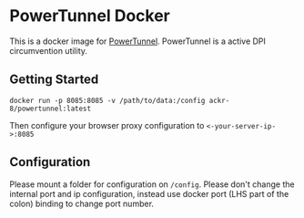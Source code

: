 # PowerTunnel Docker

This is a docker image for [PowerTunnel](https://github.com/krlvm/PowerTunnel). PowerTunnel is a active DPI circumvention utility.

## Getting Started

```
docker run -p 8085:8085 -v /path/to/data:/config ackr-8/powertunnel:latest
```

Then configure your browser proxy configuration to `<-your-server-ip->:8085`

## Configuration

Please mount a folder for configuration on `/config`. Please don't change the internal port and ip configuration, instead use docker port (LHS part of the colon) binding to change port number.
